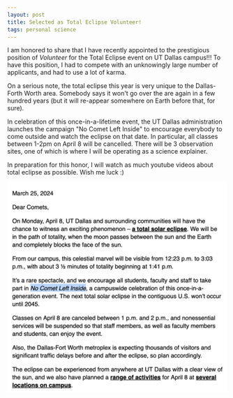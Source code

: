 ```yaml
---
layout: post
title: Selected as Total Eclipse Volunteer!
tags: personal science
---
```


I am honored to share that I have recently appointed to the prestigious position of _Volunteer_ for the Total Eclipse event on UT Dallas campus!!! To have this position, I had to compete with an unknowingly large number of applicants, and had to use a lot of karma.

On a serious note, the total eclipse this year is very unique to the Dallas-Forth Worth area. Somebody says it won't go over the are again in a few hundred years (but it will re-appear somewhere on Earth before that, for sure).

In celebration of this once-in-a-lifetime event, the UT Dallas administration launches the campaign "No Comet Left Inside" to encourage everybody to come outside and watch the eclipse on that date. In particular, all classes between 1-2pm on April 8 will be cancelled. There will be 3 observation sites, one of which is where I will be operating as a science explainer.

In preparation for this honor, I will watch as much youtube videos about total eclipse as possible. Wish me luck :)

![](/assets/eclipse.png)